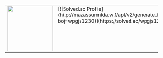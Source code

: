 <table>
	<td valign="top" width="50%">
		<img src="https://github-readme-stats.vercel.app/api?username=jehpark&show_icons=true&count_private=true&hide_border=true" style="height: 150px"/>
	</td>
	<td valign="top" width="50%">
		[![Solved.ac Profile](http://mazassumnida.wtf/api/v2/generate_badge?boj=wpgjs1230)](https://solved.ac/wpgjs1230)
	</td>
</table>
